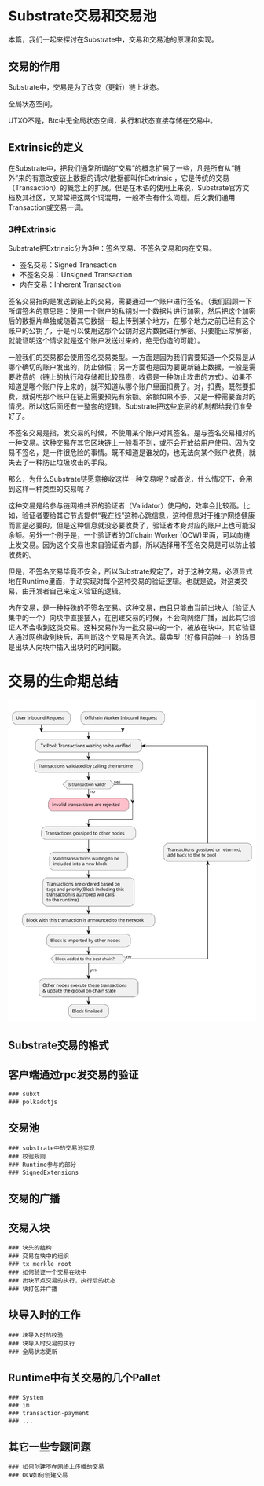 # Substrate交易和交易池

本篇，我们一起来探讨在Substrate中，交易和交易池的原理和实现。

 ## 交易的作用

Substrate中，交易是为了改变（更新）链上状态。

全局状态空间。

UTXO不是，Btc中无全局状态空间，执行和状态直接存储在交易中。

## Extrinsic的定义

在Substrate中，把我们通常所谓的“交易”的概念扩展了一些，凡是所有从“链外”来的有意改变链上数据的请求/数据都叫作Extrinsic ，它是传统的交易（Transaction）的概念上的扩展。但是在术语的使用上来说，Substrate官方文档及其社区，又常常把这两个词混用，一般不会有什么问题。后文我们通用Transaction或交易一词。

  ### 3种Extrinsic

Substrate把Extrinsic分为3种：签名交易、不签名交易和内在交易。

- 签名交易：Signed Transaction
- 不签名交易：Unsigned Transaction
- 内在交易：Inherent Transaction

签名交易指的是发送到链上的交易，需要通过一个账户进行签名。（我们回顾一下所谓签名的意思是：使用一个账户的私钥对一个数据片进行加密，然后把这个加密后的数据片单独或随着其它数据一起上传到某个地方，在那个地方之前已经有这个账户的公钥了，于是可以使用这那个公钥对这片数据进行解密。只要能正常解密，就能证明这个请求就是这个账户发送过来的，绝无伪造的可能）。

一般我们的交易都会使用签名交易类型。一方面是因为我们需要知道一个交易是从哪个确切的账户发出的，防止做假；另一方面也是因为要更新链上数据，一般是需要收费的（链上的执行和存储都比较昂贵，收费是一种防止攻击的方式）。如果不知道是哪个账户传上来的，就不知道从哪个账户里面扣费了。对，扣费。既然要扣费，就说明那个账户在链上需要预先有余额。余额如果不够，又是一种需要面对的情况。所以这后面还有一整套的逻辑。Substrate把这些底层的机制都给我们准备好了。

不签名交易是指，发交易的时候，不使用某个账户对其签名。是与签名交易相对的一种交易。这种交易在其它区块链上一般看不到，或不会开放给用户使用。因为交易不签名，是一件很危险的事情。既不知道是谁发的，也无法向某个账户收费，就失去了一种防止垃圾攻击的手段。

那么，为什么Substrate链愿意接收这样一种交易呢？或者说，什么情况下，会用到这样一种类型的交易呢？

这种交易是给参与链网络共识的验证者（Validator）使用的，效率会比较高。比如，验证者要给其它节点提供“我在线”这种心跳信息，这种信息对于维护网络健康而言是必要的，但是这种信息就没必要收费了，验证者本身对应的账户上也可能没余额。另外一个例子是，一个验证者的Offchain Worker (OCW)里面，可以向链上发交易。因为这个交易也来自验证者内部，所以选择用不签名交易是可以防止被收费的。

但是，不签名交易毕竟不安全，所以Substrate规定了，对于这种交易，必须显式地在Runtime里面，手动实现对每个这种交易的验证逻辑。也就是说，对这类交易，由开发者自己来定义验证的逻辑。

内在交易，是一种特殊的不签名交易。这种交易，由且只能由当前出块人（验证人集中的一个）向块中直接插入，在创建交易的时候，不会向网络广播，因此其它验证人不会收到这类交易。这种交易作为一批交易中的一个，被放在块中。其它验证人通过网络收到块后，再判断这个交易是否合法。最典型（好像目前唯一）的场景是出块人向块中插入出块时的时间戳。


# 交易的生命期总结

![Transaction Lifecycle](../../assets/transaction-lifecycle.svg)

  
## Substrate交易的格式




## 客户端通过rpc发交易的验证
    ### subxt
    ### polkadotjs

## 交易池
    ### substrate中的交易池实现
    ### 校验规则
    ### Runtime参与的部分
    ### SignedExtensions

## 交易的广播

## 交易入块
    ### 块头的结构
    ### 交易在块中的组织
    ### tx merkle root
    ### 如何验证一个交易在块中
    ### 出块节点交易的执行，执行后的状态
    ### 块打包并广播

## 块导入时的工作
    ### 块导入时的校验
    ### 块导入时交易的执行
    ### 全局状态更新
    


## Runtime中有关交易的几个Pallet
    ### System
    ### im
    ### transaction-payment
    ### ...

## 其它一些专题问题
    ### 如何创建不在网络上传播的交易
    ### OCW如何创建交易
